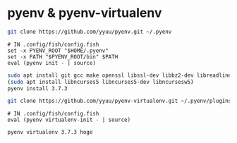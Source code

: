 # pyenv & pyenv-virtualenv

```bash
git clone https://github.com/yyuu/pyenv.git ~/.pyenv
```

```fish
# IN .config/fish/config.fish
set -x PYENV_ROOT "$HOME/.pyenv"
set -x PATH "$PYENV_ROOT/bin" $PATH
eval (pyenv init - | source)
```

```bash
sudo apt install git gcc make openssl libssl-dev libbz2-dev libreadline-dev libsqlite3-dev zlib1g-dev libffi-dev
(sudo apt install libncurses5 libncurses5-dev libncursesw5)
pyenv install 3.7.3
```

```bash
git clone https://github.com/yyuu/pyenv-virtualenv.git ~/.pyenv/plugins/pyenv-virtualenv
```

```fish
# IN .config/fish/config.fish
eval (pyenv virtualenv-init - | source)
```

```bash
pyenv virtualenv 3.7.3 hoge
```
